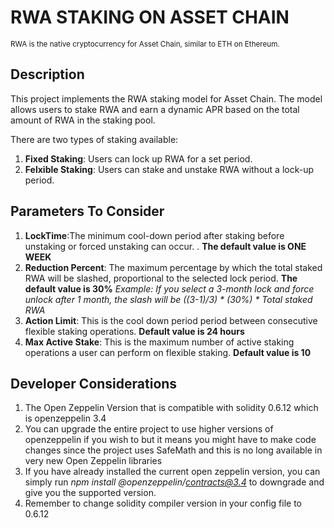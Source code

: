 # RWA STAKING ON ASSET CHAIN
<sub> RWA is the native cryptocurrency for Asset Chain, similar to ETH on Ethereum.</sub>

## Description
This project implements the RWA staking model for Asset Chain. The model allows users to stake RWA and earn a dynamic APR based on the total amount of RWA in the staking pool. 

There are two types of staking available:
1. **Fixed Staking**: Users can lock up RWA for a set period.
2. **Felxible Staking**: Users can stake and unstake RWA without a lock-up period.


## Parameters To Consider
1. **LockTime**:The minimum cool-down period after staking before unstaking or forced unstaking can occur. . **The default value is ONE WEEK**
2. **Reduction Percent**: The maximum percentage by which the total staked RWA will be slashed, proportional to the selected lock period. **The default value is 30%** *Example: If you select a 3-month lock and force unlock after 1 month, the slash will be ((3-1)/3) * (30%) * Total staked RWA*
3. **Action Limit**: This is the cool down period period between consecutive flexible staking operations. **Default value is 24 hours**
4. **Max Active Stake**: This is the maximum number of active staking operations a user can perform on flexible staking.  **Default value is 10**


## Developer Considerations
1. The Open Zeppelin Version that is compatible with solidity 0.6.12 which is openzeppelin 3.4 
2. You can upgrade the entire project to use higher versions of openzeppelin if you wish to but it means you might have to make code changes since the project uses SafeMath and this is no long available in very new Open Zeppelin libraries
3. If you have already installed the current open zeppelin version, you can simply run *npm install @openzeppelin/contracts@3.4* to downgrade and give you the supported version. 
4. Remember to change solidity compiler version in your config file to 0.6.12 







